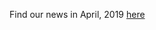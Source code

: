 Find our news in April, 2019 [here](https://drive.google.com/open?id=1eTJSVFM0LhHZoxW43DdDZWkcB_b8Lsoj)
